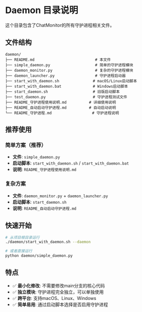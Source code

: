 # Daemon 目录说明

这个目录包含了ChatMonitor的所有守护进程相关文件。

## 文件结构

```
daemon/
├── README.md                           # 本文件
├── simple_daemon.py                    # 简单的守护进程模块
├── daemon_monitor.py                   # 复杂的守护进程模块
├── daemon_launcher.py                  # 守护进程启动器
├── start_with_daemon.sh               # macOS/Linux启动脚本
├── start_with_daemon.bat              # Windows启动脚本
├── start_daemon.sh                    # 旧版启动脚本
├── test_daemon.py                     # 守护进程测试文件
├── README_守护进程使用说明.md          # 详细使用说明
├── README_自动启动守护进程.md          # 自动启动说明
└── README_守护进程.md                  # 守护进程说明
```

## 推荐使用

### 简单方案（推荐）
- **文件**: `simple_daemon.py`
- **启动脚本**: `start_with_daemon.sh` / `start_with_daemon.bat`
- **说明**: `README_守护进程使用说明.md`

### 复杂方案
- **文件**: `daemon_monitor.py` + `daemon_launcher.py`
- **启动脚本**: `start_daemon.sh`
- **说明**: `README_自动启动守护进程.md`

## 快速开始

```bash
# 从项目根目录运行
./daemon/start_with_daemon.sh --daemon

# 或者直接运行
python daemon/simple_daemon.py
```

## 特点

- ✅ **最小化修改**: 不需要修改main分支的核心代码
- ✅ **独立模块**: 守护进程完全独立，可以单独使用
- ✅ **跨平台**: 支持macOS、Linux、Windows
- ✅ **简单易用**: 通过启动脚本选择是否启用守护进程 
